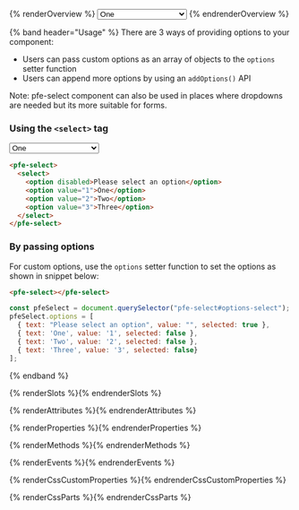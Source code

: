 {% renderOverview %}
  <pfe-select>
    <select>
      <option disabled>Please select an option</option>
      <option value="1">One</option>
      <option value="2">Two</option>
      <option value="3">Three</option>
    </select>
  </pfe-select>
{% endrenderOverview %}

{% band header="Usage" %}
  There are 3 ways of providing options to your component:

  - Users can pass custom options as an array of objects to the `options` setter function
  - Users can append more options by using an `addOptions()` API

  Note: pfe-select component can also be used in places where dropdowns are needed but its more suitable for forms.

  ### Using the `<select>` tag

  <div class="pfe-l-grid pfe-m-gutters">
    <pfe-select class="pfe-l-grid__item pfe-m-3-col">
      <select>
        <option disabled>Please select an option</option>
        <option value="1">One</option>
        <option value="2">Two</option>
        <option value="3">Three</option>
      </select>
    </pfe-select>
  </div>

  ```html
  <pfe-select>
    <select>
      <option disabled>Please select an option</option>
      <option value="1">One</option>
      <option value="2">Two</option>
      <option value="3">Three</option>
    </select>
  </pfe-select>
  ```

  ### By passing options

  For custom options, use the `options` setter function to set the options as shown in snippet below:

  <div class="pfe-l-grid pfe-m-gutters">
    <pfe-select id="options-select" class="pfe-l-grid__item pfe-m-3-col"></pfe-select>
  </div>

  ```html
  <pfe-select></pfe-select>
  ```

  ```javascript
  const pfeSelect = document.querySelector("pfe-select#options-select");
  pfeSelect.options = [
    { text: "Please select an option", value: "", selected: true },
    { text: 'One', value: '1', selected: false },
    { text: 'Two', value: '2', selected: false },
    { text: 'Three', value: '3', selected: false}
  ];
  ```
{% endband %}

{% renderSlots %}{% endrenderSlots %}

{% renderAttributes %}{% endrenderAttributes %}

{% renderProperties %}{% endrenderProperties %}

{% renderMethods %}{% endrenderMethods %}

{% renderEvents %}{% endrenderEvents %}

{% renderCssCustomProperties %}{% endrenderCssCustomProperties %}

{% renderCssParts %}{% endrenderCssParts %}

<script>
const pfeSelect = document.querySelector("pfe-select#options-select");
pfeSelect.options = [
  { text: "Please select an option", value: "", selected: true },
  { text: 'One', value: '1', selected: false },
  { text: 'Two', value: '2', selected: false },
  { text: 'Three', value: '3', selected: false}
];
</script>
